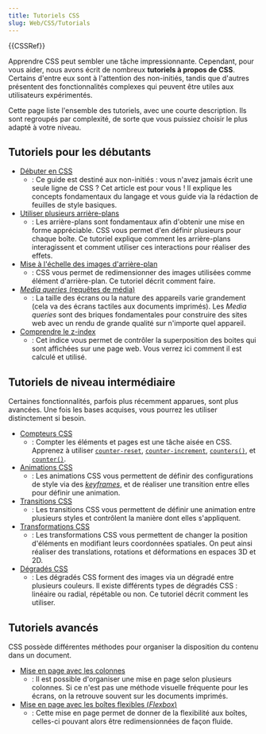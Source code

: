 ```yaml
---
title: Tutoriels CSS
slug: Web/CSS/Tutorials
---
```


{{CSSRef}}

Apprendre CSS peut sembler une tâche impressionnante. Cependant, pour vous aider, nous avons écrit de nombreux **tutoriels à propos de CSS**. Certains d'entre eux sont à l'attention des non-initiés, tandis que d'autres présentent des fonctionnalités complexes qui peuvent être utiles aux utilisateurs expérimentés.

Cette page liste l'ensemble des tutoriels, avec une courte description. Ils sont regroupés par complexité, de sorte que vous puissiez choisir le plus adapté à votre niveau.

## Tutoriels pour les débutants

- [Débuter en CSS](/fr/docs/Learn/CSS/First_steps)
  - : Ce guide est destiné aux non-initiés : vous n'avez jamais écrit une seule ligne de CSS ? Cet article est pour vous ! Il explique les concepts fondamentaux du langage et vous guide via la rédaction de feuilles de style basiques.
- [Utiliser plusieurs arrière-plans](/fr/docs/Web/CSS/CSS_backgrounds_and_borders/Using_multiple_backgrounds)
  - : Les arrière-plans sont fondamentaux afin d'obtenir une mise en forme appréciable. CSS vous permet d'en définir plusieurs pour chaque boîte. Ce tutoriel explique comment les arrière-plans interagissent et comment utiliser ces interactions pour réaliser des effets.
- [Mise à l'échelle des images d'arrière-plan](/fr/docs/Web/CSS/CSS_backgrounds_and_borders/Resizing_background_images)
  - : CSS vous permet de redimensionner des images utilisées comme élément d'arrière-plan. Ce tutoriel décrit comment faire.
- [_Media queries_ (requêtes de média)](/fr/docs/Web/CSS/CSS_media_queries)
  - : La taille des écrans ou la nature des appareils varie grandement (cela va des écrans tactiles aux documents imprimés). Les _Media queries_ sont des briques fondamentales pour construire des sites web avec un rendu de grande qualité sur n'importe quel appareil.
- [Comprendre le z-index](/fr/docs/Web/CSS/CSS_positioned_layout/Understanding_z-index)
  - : Cet indice vous permet de contrôler la superposition des boites qui sont affichées sur une page web. Vous verrez ici comment il est calculé et utilisé.

## Tutoriels de niveau intermédiaire

Certaines fonctionnalités, parfois plus récemment apparues, sont plus avancées. Une fois les bases acquises, vous pourrez les utiliser distinctement si besoin.

- [Compteurs CSS](/fr/docs/Web/CSS/CSS_counter_styles/Using_CSS_counters)
  - : Compter les éléments et pages est une tâche aisée en CSS. Apprenez à utiliser [`counter-reset`](/fr/docs/Web/CSS/counter-reset), [`counter-increment`](/fr/docs/Web/CSS/counter-increment), [`counters()`](/fr/docs/Web/CSS/counters), et [`counter()`](/fr/docs/Web/CSS/counter).
- [Animations CSS](/fr/docs/Web/CSS/CSS_animations/Using_CSS_animations)
  - : Les animations CSS vous permettent de définir des configurations de style via des _[keyframes](/fr/docs/Web/CSS/CSS_animations)_, et de réaliser une transition entre elles pour définir une animation.
- [Transitions CSS](/fr/docs/Web/CSS/CSS_transitions/Using_CSS_transitions)
  - : Les transitions CSS vous permettent de définir une animation entre plusieurs styles et contrôlent la manière dont elles s'appliquent.
- [Transformations CSS](/fr/docs/Web/CSS/CSS_transforms/Using_CSS_transforms)
  - : Les transformations CSS vous permettent de changer la position d'éléments en modifiant leurs coordonnées spatiales. On peut ainsi réaliser des translations, rotations et déformations en espaces 3D et 2D.
- [Dégradés CSS](/fr/docs/Web/CSS/CSS_images/Using_CSS_gradients)
  - : Les dégradés CSS forment des images via un dégradé entre plusieurs couleurs. Il existe différents types de dégradés CSS : linéaire ou radial, répétable ou non. Ce tutoriel décrit comment les utiliser.

## Tutoriels avancés

CSS possède différentes méthodes pour organiser la disposition du contenu dans un document.

- [Mise en page avec les colonnes](/fr/docs/Web/CSS/CSS_multicol_layout/Using_multicol_layouts)
  - : Il est possible d'organiser une mise en page selon plusieurs colonnes. Si ce n'est pas une méthode visuelle fréquente pour les écrans, on la retrouve souvent sur les documents imprimés.
- [Mise en page avec les boîtes flexibles (_Flexbox_)](/fr/docs/Web/CSS/CSS_flexible_box_layout/Basic_concepts_of_flexbox)
  - : Cette mise en page permet de donner de la flexibilité aux boîtes, celles-ci pouvant alors être redimensionnées de façon fluide.
